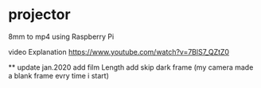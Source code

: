# projector
8mm to mp4 using Raspberry Pi

video Explanation
https://www.youtube.com/watch?v=7BlS7_QZtZ0

** update jan.2020
add film Length
add skip dark frame (my camera made a blank frame evry time i start)


